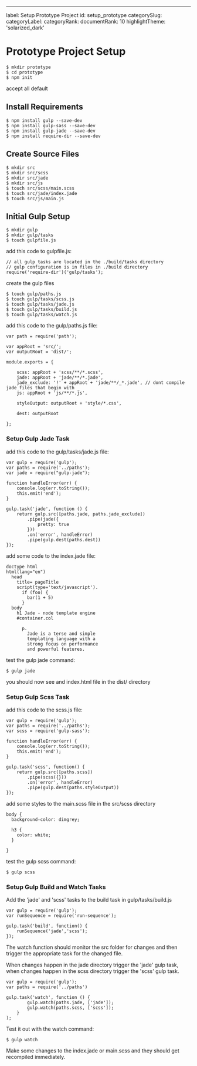 ---
label: Setup Prototype Project
id: setup_prototype
categorySlug:
categoryLabel: 
categoryRank: 
documentRank: 10
highlightTheme: 'solarized_dark'

Prototype Project Setup
=======================

    $ mkdir prototype
    $ cd prototype
    $ npm init
    
accept all default

## Install Requirements

    $ npm install gulp --save-dev
    $ npm install gulp-sass --save-dev
    $ npm install gulp-jade --save-dev
    $ npm install require-dir --save-dev

## Create Source Files

    $ mkdir src
    $ mkdir src/scss
    $ mkdir src/jade
    $ mkdir src/js
    $ touch src/scss/main.scss
    $ touch src/jade/index.jade
    $ touch src/js/main.js

## Initial Gulp Setup

    $ mkdir gulp
    $ mkdir gulp/tasks
    $ touch gulpfile.js
    
add this code to gulpfile.js:

    // all gulp tasks are located in the ./build/tasks directory
    // gulp configuration is in files in ./build directory
    require('require-dir')('gulp/tasks');
    
create the gulp files

    $ touch gulp/paths.js
    $ touch gulp/tasks/scss.js
    $ touch gulp/tasks/jade.js
    $ touch gulp/tasks/build.js
    $ touch gulp/tasks/watch.js

add this code to the gulp/paths.js file:

    var path = require('path');
    
    var appRoot = 'src/';
    var outputRoot = 'dist/';
    
    module.exports = {
    
        scss: appRoot + 'scss/**/*.scss',
        jade: appRoot + 'jade/**/*.jade',
        jade_exclude: '!' + appRoot + 'jade/**/_*.jade', // dont compile jade files that begin with _
        js: appRoot + 'js/**/*.js',
    
        styleOutput: outputRoot + 'style/*.css',
    
        dest: outputRoot
    
    };
    
### Setup Gulp Jade Task    
    
add this code to the gulp/tasks/jade.js file:

    var gulp = require('gulp');
    var paths = require('../paths');
    var jade = require("gulp-jade");
    
    function handleError(err) {
        console.log(err.toString());
        this.emit('end');
    }
    
    gulp.task('jade', function () {
        return gulp.src([paths.jade, paths.jade_exclude])
            .pipe(jade({
                pretty: true
            }))
            .on('error', handleError)
            .pipe(gulp.dest(paths.dest))
    });
    
add some code to the index.jade file:

    doctype html
    html(lang="en")
      head
        title= pageTitle
        script(type='text/javascript').
          if (foo) {
            bar(1 + 5)
          }
      body
        h1 Jade - node template engine
        #container.col

          p.
            Jade is a terse and simple
            templating language with a
            strong focus on performance
            and powerful features.
            
test the gulp jade command:

    $ gulp jade
    
you should now see and index.html file in the dist/ directory

### Setup Gulp Scss Task  

add this code to the scss.js file:
    
    var gulp = require('gulp');
    var paths = require('../paths');
    var scss = require('gulp-sass');
    
    function handleError(err) {
        console.log(err.toString());
        this.emit('end');
    }
    
    gulp.task('scss', function() {
        return gulp.src([paths.scss])
            .pipe(scss({}))
            .on('error', handleError)
            .pipe(gulp.dest(paths.styleOutput))
    });
    
add some styles to the main.scss file in the src/scss directory

    body {
      background-color: dimgrey;
    
      h3 {
        color: white;
      }
    
    }

test the gulp scss command:

    $ gulp scss
    
### Setup Gulp Build and Watch Tasks  

Add the 'jade' and 'scss' tasks to the build task in gulp/tasks/build.js

    var gulp = require('gulp');
    var runSequence = require('run-sequence');
    
    gulp.task('build', function() {
        runSequence('jade','scss');
    });
    
The watch function should monitor the src folder for changes and then trigger
the appropriate task for the changed file.

When changes happen in the jade directory trigger the 'jade' gulp task, when
changes happen in the scss directory trigger the 'scss' gulp task.


    var gulp = require('gulp');
    var paths = require('../paths')
    
    gulp.task('watch', function () {
            gulp.watch(paths.jade, ['jade']);
            gulp.watch(paths.scss, ['scss']);
        }
    );
    
Test it out with the watch command:

    $ gulp watch
    
Make some changes to the index.jade or main.scss and they should get recompiled
immediately.